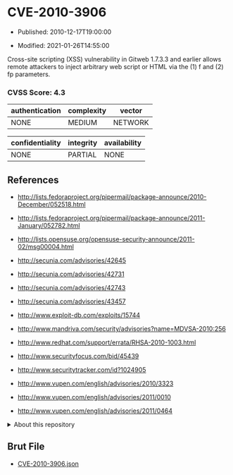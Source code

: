 # CVE-2010-3906

- Published: 2010-12-17T19:00:00

- Modified: 2021-01-26T14:55:00

Cross-site scripting (XSS) vulnerability in Gitweb 1.7.3.3 and earlier allows remote attackers to inject arbitrary web script or HTML via the (1) f and (2) fp parameters.

### CVSS Score: **4.3**

| authentication | complexity | vector |
| --- | --- | --- |
| NONE | MEDIUM | NETWORK |

| confidentiality | integrity | availability |
| --- | --- | --- |
| NONE | PARTIAL | NONE |

## References

* http://lists.fedoraproject.org/pipermail/package-announce/2010-December/052518.html

* http://lists.fedoraproject.org/pipermail/package-announce/2011-January/052782.html

* http://lists.opensuse.org/opensuse-security-announce/2011-02/msg00004.html

* http://secunia.com/advisories/42645

* http://secunia.com/advisories/42731

* http://secunia.com/advisories/42743

* http://secunia.com/advisories/43457

* http://www.exploit-db.com/exploits/15744

* http://www.mandriva.com/security/advisories?name=MDVSA-2010:256

* http://www.redhat.com/support/errata/RHSA-2010-1003.html

* http://www.securityfocus.com/bid/45439

* http://www.securitytracker.com/id?1024905

* http://www.vupen.com/english/advisories/2010/3323

* http://www.vupen.com/english/advisories/2011/0010

* http://www.vupen.com/english/advisories/2011/0464

<details>
<summary>About this repository</summary> 

  This repository is part of the project [Live Hack CVE](https://github.com/Live-Hack-CVE). Main website can be found [www.live-hack.org](https://www.live-hack.org) 
  
  Made by [Sn0wAlice](https://github.com/Sn0wAlice) for the people that care about security and need to have a feed of the latest CVEs. Hope you enjoy it, don't forget to star the repo and follow me on [Twitter](https://twitter.com/Sn0wAlice) and [Github](https://github.com/Sn0wAlice). And that is my [personnal website](https://www.alice-snow.me/)

  - [Home Page](https://github.com/Live-Hack-CVE)
  - [Framework](https://github.com/Live-Hack-CVE/cve-framework)
  - [CVE database](https://github.com/Live-Hack-CVE/full_database)
  - [Changelog](https://github.com/Live-Hack-CVE/Changelog)
</details>

## Brut File

* [CVE-2010-3906.json](https://raw.githubusercontent.com/Live-Hack-CVE/full_database/main/cves/2010/CVE-2010-3906.json)

